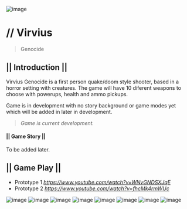 ![image](https://static.wixstatic.com/media/0e8e62_524fc48cec5d43d3a572ae60be22353d~mv2.png)

# // Virvius
> Genocide
 
## **|| Introduction ||**
Virvius Genocide is a first person quake/doom style shooter, based in a horror setting with creatures. The game will have 10 diferent weapons to choose with powerups, health and ammo pickups.

Game is in development with no story background or game modes yet which will be added in later in development.

> _Game is current development._ 

#### **|| Game Story ||**
To be added later.
## **|| Game Play ||**
* Prototype 1
_https://www.youtube.com/watch?v=WNvGNDSXJqE_
* Prototype 2
_https://www.youtube.com/watch?v=fhcMk4rmWUc_

![image](https://static.wixstatic.com/media/0e8e62_acb8a65131d9478a8f4939e9b0376d46~mv2.png)
![image](https://static.wixstatic.com/media/0e8e62_b6448af4569c4be8a1c94c812067fa93~mv2.png)
![image](https://static.wixstatic.com/media/0e8e62_a89f9c5e59a94d5983f226f43c73ca2f~mv2.png)
![image](https://static.wixstatic.com/media/0e8e62_0c7a043df89444c892c87c69030da9b1~mv2.png)
![image](https://static.wixstatic.com/media/0e8e62_66352cdf0b0c4f55943a40c4ac774dbc~mv2.png)
![image](https://static.wixstatic.com/media/0e8e62_0e49ede694ae4aa0930636947802a2aa~mv2.png)
![image](https://static.wixstatic.com/media/0e8e62_f6dbb12a4a0c415b9c0981c50304f031~mv2.png)
![image](https://static.wixstatic.com/media/0e8e62_6eb533174431479f88d38d119d22577a~mv2.png)

